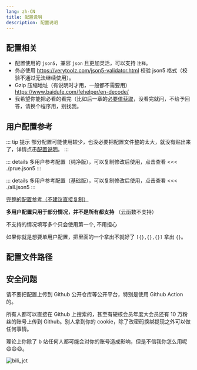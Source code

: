 ```yaml
---
lang: zh-CN
title: 配置说明
description: 配置说明
---
```


## 配置相关

- 配置使用的 `json5`，兼容 `json` 且更加灵活，可以支持 `注释`。
- 务必使用 <https://verytoolz.com/json5-validator.html> 校验 json5 格式（校验不通过无法继续使用）。
- Gzip 压缩地址（有说明时才用，一般都不需要用）<https://www.baidufe.com/fehelper/en-decode/>
- 我希望你能把必看的看完（比如后一章的[必要值获取](./get_value.md)，没看完就问，不给予回答，请换个程序用，别找我。

## 用户配置参考

::: tip 提示
部分配置可能使用较少，也没必要把配置文件整的太大，就没有贴出来了，详情点击[配置说明](./account.md)。
:::

::: details 多用户参考配置（纯净版），可以复制修改后使用，点击查看
<<< ./prue.json5
:::

::: details 多用户参考配置（基础版），可以复制修改后使用，点击查看
<<< ./all.json5
:::

[完整的配置参考（不建议直接复制）](./account.md#完整配置参考)

**多用户配置只用于部分情况，并不是所有都支持** （云函数不支持）

不支持的情况填写多个只会使用第一个, 不用担心

如果你就是想要单用户配置，把里面的一个拿出不就好了 `[{},{},{}]` 拿出 `{}`。

## 配置文件路径

<!--@include: ../md/config_path.md-->

## 安全问题

请不要把配置上传到 Github 公开仓库等公开平台，特别是使用 Github Action 的。

所有人都可以直接在 Github 上搜索的，甚至有硬核会员年度大会员还有 10 万粉丝的账号上传到 Github。别人拿到你的 cookie，除了改密码换绑提现之外可以做任何事情。

理论上你除了 b 站任何人都可能会对你的账号造成影响，但是不信我你怎么用呢 😄😄😄。

![bili_jct](/images/bili_jct.png)
